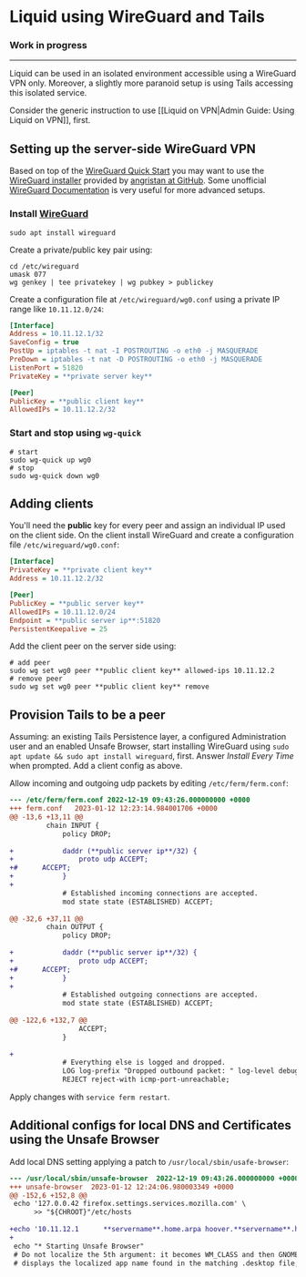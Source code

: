 # Liquid using WireGuard and Tails

### Work in progress
***

Liquid can be used in an isolated environment accessible using a WireGuard VPN only. Moreover, a slightly more paranoid setup is using Tails accessing this isolated service.

Consider the generic instruction to use [[Liquid on VPN|Admin Guide: Using Liquid on VPN]], first.

## Setting up the server-side WireGuard VPN

Based on top of the [WireGuard Quick Start](https://www.wireguard.com/quickstart/) you may want to use the [WireGuard installer](https://github.com/angristan/wireguard-install) provided by [angristan at GitHub](https://github.com/angristan). Some unofficial [WireGuard Documentation](https://github.com/pirate/wireguard-docs#readme) is very useful for more advanced setups.

### Install [WireGuard](https://www.wireguard.com/install/)

```shell
sudo apt install wireguard
```

Create a private/public key pair using:

```shell
cd /etc/wireguard
umask 077
wg genkey | tee privatekey | wg pubkey > publickey
```

Create a configuration file at `/etc/wireguard/wg0.conf` using a private IP range like `10.11.12.0/24`:

```ini
[Interface]
Address = 10.11.12.1/32
SaveConfig = true
PostUp = iptables -t nat -I POSTROUTING -o eth0 -j MASQUERADE
PreDown = iptables -t nat -D POSTROUTING -o eth0 -j MASQUERADE
ListenPort = 51820
PrivateKey = **private server key**

[Peer]
PublicKey = **public client key**
AllowedIPs = 10.11.12.2/32
```

### Start and stop using `wg-quick`

```shell
# start
sudo wg-quick up wg0
# stop
sudo wg-quick down wg0
```

## Adding clients

You'll need the **public** key for every peer and assign an individual IP used on the client side. On the client install WireGuard and create a configuration file `/etc/wireguard/wg0.conf`:

```ini
[Interface]
PrivateKey = **private client key**
Address = 10.11.12.2/32

[Peer]
PublicKey = **public server key**
AllowedIPs = 10.11.12.0/24
Endpoint = **public server ip**:51820
PersistentKeepalive = 25
```

Add the client peer on the server side using:

```shell
# add peer
sudo wg set wg0 peer **public client key** allowed-ips 10.11.12.2
# remove peer
sudo wg set wg0 peer **public client key** remove
```

## Provision Tails to be a peer

Assuming: an existing Tails Persistence layer, a configured Administration user and an enabled Unsafe Browser, start installing WireGuard using `sudo apt update && sudo apt install wireguard`, first. Answer _Install Every Time_ when prompted. Add a client config as above.

Allow incoming and outgoing udp packets by editing `/etc/ferm/ferm.conf`:

```patch
--- /etc/ferm/ferm.conf	2022-12-19 09:43:26.000000000 +0000
+++ ferm.conf	2023-01-12 12:23:14.984001706 +0000
@@ -13,6 +13,11 @@
         chain INPUT {
             policy DROP;
 
+            daddr (**public server ip**/32) {
+                proto udp ACCEPT;
+#		ACCEPT;
+            }
+
             # Established incoming connections are accepted.
             mod state state (ESTABLISHED) ACCEPT;
 
@@ -32,6 +37,11 @@
         chain OUTPUT {
             policy DROP;
 
+            daddr (**public server ip**/32) {
+                proto udp ACCEPT;
+#		ACCEPT;
+            }
+
             # Established outgoing connections are accepted.
             mod state state (ESTABLISHED) ACCEPT;
 
@@ -122,6 +132,7 @@
                 ACCEPT;
             }
 
+
             # Everything else is logged and dropped.
             LOG log-prefix "Dropped outbound packet: " log-level debug log-uid;
             REJECT reject-with icmp-port-unreachable;
```

Apply changes with `service ferm restart`.

## Additional configs for local DNS and Certificates using the Unsafe Browser

Add local DNS setting applying a patch to `/usr/local/sbin/usafe-browser`:

```patch
--- /usr/local/sbin/unsafe-browser	2022-12-19 09:43:26.000000000 +0000
+++ unsafe-browser	2023-01-12 12:24:06.980003349 +0000
@@ -152,6 +152,8 @@
 echo '127.0.0.42 firefox.settings.services.mozilla.com' \
      >> "${CHROOT}"/etc/hosts
 
+echo '10.11.12.1      **servername**.home.arpa hoover.**servername**.home.arpa dokuwiki.**servername**.home.arpa rocketchat.**servername**.home.arpa nextcloud.**servername**.home.arpa codimd.**servername**.home.arpa wikijs.**servername**.home.arpa' >> "${CHROOT}"/etc/hosts
+
 echo "* Starting Unsafe Browser"
 # Do not localize the 5th argument: it becomes WM_CLASS and then GNOME
 # displays the localized app name found in the matching .desktop file;
```